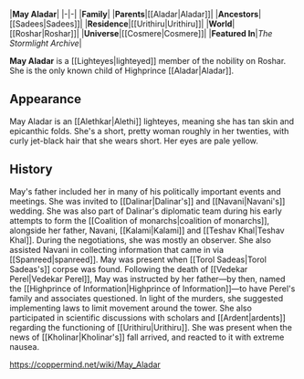 |**May Aladar**|
|-|-|
|**Family**|
|**Parents**|[[Aladar\|Aladar]]|
|**Ancestors**|[[Sadees\|Sadees]]|
|**Residence**|[[Urithiru\|Urithiru]]|
|**World**|[[Roshar\|Roshar]]|
|**Universe**|[[Cosmere\|Cosmere]]|
|**Featured In**|*The Stormlight Archive*|

**May Aladar** is a [[Lighteyes\|lighteyed]] member of the nobility on Roshar. She is the only known child of Highprince [[Aladar\|Aladar]].

## Appearance
May Aladar is an [[Alethkar\|Alethi]] lighteyes, meaning she has tan skin and epicanthic folds. She's a short, pretty woman roughly in her twenties, with curly jet-black hair that she wears short. Her eyes are pale yellow.

## History
May's father included her in many of his politically important events and meetings. She was invited to [[Dalinar\|Dalinar's]] and [[Navani\|Navani's]] wedding. She was also part of Dalinar's diplomatic team during his early attempts to form the [[Coalition of monarchs\|coalition of monarchs]], alongside her father, Navani, [[Kalami\|Kalami]] and [[Teshav Khal\|Teshav Khal]]. During the negotiations, she was mostly an observer. She also assisted Navani in collecting information that came in via [[Spanreed\|spanreed]].
May was present when [[Torol Sadeas\|Torol Sadeas's]] corpse was found. Following the death of [[Vedekar Perel\|Vedekar Perel]], May was instructed by her father—by then, named the [[Highprince of Information\|Highprince of Information]]—to have Perel's family and associates questioned. In light of the murders, she suggested implementing laws to limit movement around the tower. She also participated in scientific discussions with scholars and [[Ardent\|ardents]] regarding the functioning of [[Urithiru\|Urithiru]].
She was present when the news of [[Kholinar\|Kholinar's]] fall arrived, and reacted to it with extreme nausea.



https://coppermind.net/wiki/May_Aladar